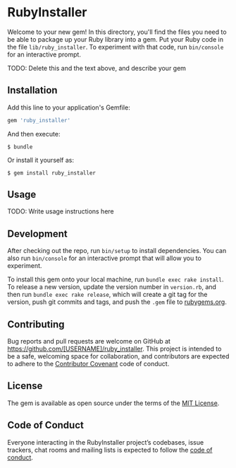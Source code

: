 # RubyInstaller

Welcome to your new gem! In this directory, you'll find the files you need to be able to package up your Ruby library into a gem. Put your Ruby code in the file `lib/ruby_installer`. To experiment with that code, run `bin/console` for an interactive prompt.

TODO: Delete this and the text above, and describe your gem

## Installation

Add this line to your application's Gemfile:

```ruby
gem 'ruby_installer'
```

And then execute:

    $ bundle

Or install it yourself as:

    $ gem install ruby_installer

## Usage

TODO: Write usage instructions here

## Development

After checking out the repo, run `bin/setup` to install dependencies. You can also run `bin/console` for an interactive prompt that will allow you to experiment.

To install this gem onto your local machine, run `bundle exec rake install`. To release a new version, update the version number in `version.rb`, and then run `bundle exec rake release`, which will create a git tag for the version, push git commits and tags, and push the `.gem` file to [rubygems.org](https://rubygems.org).

## Contributing

Bug reports and pull requests are welcome on GitHub at https://github.com/[USERNAME]/ruby_installer. This project is intended to be a safe, welcoming space for collaboration, and contributors are expected to adhere to the [Contributor Covenant](http://contributor-covenant.org) code of conduct.

## License

The gem is available as open source under the terms of the [MIT License](https://opensource.org/licenses/MIT).

## Code of Conduct

Everyone interacting in the RubyInstaller project’s codebases, issue trackers, chat rooms and mailing lists is expected to follow the [code of conduct](https://github.com/[USERNAME]/ruby_installer/blob/master/CODE_OF_CONDUCT.md).
